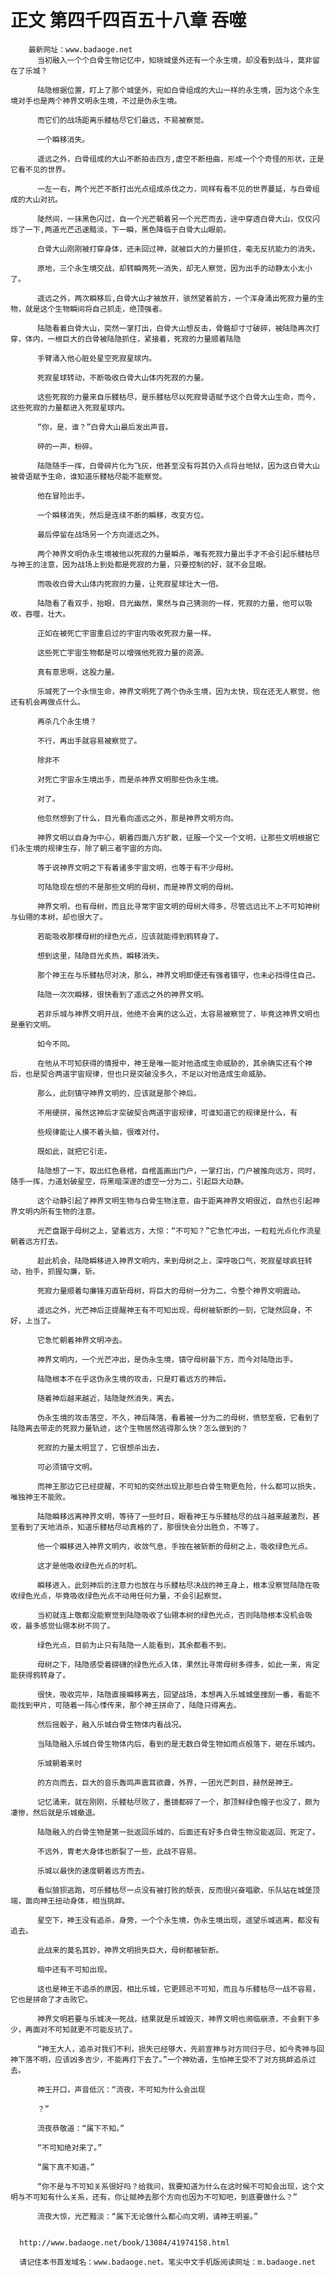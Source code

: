 # 正文 第四千四百五十八章 吞噬
        最新网址：www.badaoge.net
          当初融入一个个白骨生物记忆中，知晓城堡外还有一个永生境，却没看到战斗，莫非留在了乐城？
      
          陆隐根据位置，盯上了那个城堡外，宛如白骨组成的大山一样的永生境，因为这个永生境对手也是两个神界文明永生境，不过是伪永生境。
      
          而它们的战场距离乐髅枯尽它们最远，不易被察觉。
      
          一个瞬移消失。
      
          遥远之外，白骨组成的大山不断拍击四方,虚空不断扭曲，形成一个个奇怪的形状，正是它看不见的世界。
      
          一左一右，两个光芒不断打出光点组成杀伐之力，同样有看不见的世界蔓延，与白骨组成的大山对抗。
      
          陡然间，一抹黑色闪过，自一个光芒朝着另一个光芒而去，途中穿透白骨大山，仅仅闪烁了一下,两道光芒迅速黯淡，下一瞬，黑色降临于白骨大山眼前。
      
          白骨大山刚刚被打穿身体，还未回过神，就被巨大的力量抓住，毫无反抗能力的消失。
      
          原地，三个永生境交战，却转瞬两死一消失，却无人察觉，因为出手的动静太小太小了。
      
          遥远之外，两次瞬移后,白骨大山才被放开，骇然望着前方，一个浑身涌出死寂力量的生物，就是这个生物瞬间将自己抓走，绝顶强者。
      
          陆隐看着白骨大山，突然一掌打出，白骨大山想反击，骨骼却寸寸破碎，被陆隐再次打穿，体内，一根巨大的白骨被陆隐抓住，紧接着，死寂的力量顺着陆隐
      
          手臂涌入他心脏处星空死寂星球内。
      
          死寂星球转动，不断吸收白骨大山体内死寂的力量。
      
          这些死寂的力量来自乐髅枯尽，是乐髅枯尽以死寂骨语赋予这个白骨大山生命，而今，这些死寂的力量都进入死寂星球内。
      
          “你，是，谁？”白骨大山最后发出声音。
      
          砰的一声，粉碎。
      
          陆隐随手一挥，白骨碎片化为飞灰，他甚至没有将其仍入点将台地狱，因为这白骨大山被骨语赋予生命，谁知道乐髅枯尽能不能察觉。
      
          他在冒险出手。
      
          一个瞬移消失，然后是连续不断的瞬移，改变方位。
      
          最后停留在战场另一个方向遥远之外。
      
          两个神界文明伪永生境被他以死寂的力量瞬杀，唯有死寂力量出手才不会引起乐髅枯尽与神王的注意，因为战场上到处都是死寂的力量，只要控制的好，就不会显眼。
      
          而吸收白骨大山体内死寂的力量，让死寂星球壮大一倍。
      
          陆隐看了看双手，抬眼，目光幽然，果然与自己猜测的一样，死寂的力量，他可以吸收，吞噬，壮大。
      
          正如在被死亡宇宙重启过的宇宙内吸收死寂力量一样。
      
          这些死亡宇宙生物都是可以增强他死寂力量的资源。
      
          真有意思啊，这股力量。
      
          乐城死了一个永恒生命，神界文明死了两个伪永生境，因为太快，现在还无人察觉，他还有机会再做点什么。
      
          再杀几个永生境？
      
          不行，再出手就容易被察觉了。
      
          除非不
      
          对死亡宇宙永生境出手，而是杀神界文明那些伪永生境。
      
          对了。
      
          他忽然想到了什么，目光看向遥远之外，那是神界文明方向。
      
          神界文明以自身为中心，朝着四面八方扩散，征服一个又一个文明，让那些文明根据它们永生境的规律生存，除了朝三者宇宙的方向。
      
          等于说神界文明之下有着诸多宇宙文明，也等于有不少母树。
      
          可陆隐现在想的不是那些文明的母树，而是神界文明的母树。
      
          神界文明，也有母树，而且比寻常宇宙文明的母树大得多，尽管远远比不上不可知神树与仙翎的本树，却也很大了。
      
          若能吸收那棵母树的绿色光点，应该就能得到鸦转身了。
      
          想到这里，陆隐目光炙热，瞬移消失。
      
          那个神王在与乐髅枯尽对决，那么，神界文明即便还有强者镇守，也未必挡得住自己。
      
          陆隐一次次瞬移，很快看到了遥远之外的神界文明。
      
          若非乐城与神界文明开战，他绝不会离的这么近，太容易被察觉了，毕竟这神界文明也是垂钓文明。
      
          如今不同。
      
          在他从不可知获得的情报中，神王是唯一能对他造成生命威胁的，其余确实还有个神后，也是契合两道宇宙规律，但也只是突破没多久，不足以对他造成生命威胁。
      
          那么，此刻镇守神界文明的，应该就是那个神后。
      
          不用硬拼，虽然这神后才突破契合两道宇宙规律，可谁知道它的规律是什么，有
      
          些规律能让人摸不着头脑，很难对付。
      
          既如此，就把它引走。
      
          陆隐想了一下，取出红色悬棺，自棺盖画出门户，一掌打出，门户被推向远方，同时，随手一挥，力道划破星空，将黑暗深邃的虚空一分为二，引起巨大动静。
      
          这个动静引起了神界文明生物与白骨生物注意，由于距离神界文明很近，自然也引起神界文明内所有生物的注意。
      
          光芒盘踞于母树之上，望着远方，大惊：“不可知？”它急忙冲出，一粒粒光点化作流星朝着远方打去。
      
          趁此机会，陆隐瞬移进入神界文明内，来到母树之上，深呼吸口气，死寂星球疯狂转动，抬手，抓握勾廉，斩。
      
          死寂力量顺着勾廉锋刃直斩母树，将巨大的母树一分为二，令整个神界文明震动。
      
          遥远之外，光芒神后正提醒神王有不可知出现，母树被斩断的一刻，它陡然回身，不好，上当了。
      
          它急忙朝着神界文明冲去。
      
          神界文明内，一个光芒冲出，是伪永生境，镇守母树最下方，而今对陆隐出手。
      
          陆隐根本不在乎这伪永生境的攻击，只是盯着远方的神后。
      
          随着神后越来越近，陆隐陡然消失，离去。
      
          伪永生境的攻击落空，不久，神后降落，看着被一分为二的母树，愤怒至极，它看到了陆隐离去带走的死寂力量轨迹，这个生物居然逃得那么快？怎么做到的？
      
          死寂的力量太明显了，它很想杀出去，
      
          可必须镇守文明。
      
          而神王那边它已经提醒，不可知的突然出现比那些白骨生物更危险，什么都可以损失，唯独神王不能败。
      
          陆隐瞬移远离神界文明，等待了一些时日，眼看神王与乐髅枯尽的战斗越来越激烈，甚至看到了天地消杀，知道乐髅枯尽动真格的了，那很快会分出胜负，不等了。
      
          他一个瞬移进入神界文明内，收敛气息，手按在被斩断的母树之上，吸收绿色光点。
      
          这才是他吸收绿色光点的时机。
      
          瞬移进入，此刻神后的注意力也放在与乐髅枯尽决战的神王身上，根本没察觉陆隐在吸收绿色光点，毕竟吸收绿色光点不动用任何力量，不会引起察觉。
      
          当初就连上敬都没能察觉到陆隐吸收了仙翎本树的绿色光点，否则陆隐根本没机会吸收，最多感觉仙翎本树不同了。
      
          绿色光点，目前为止只有陆隐一人能看到，其余都看不到。
      
          母树之下，陆隐感受着磅礴的绿色光点入体，果然比寻常母树多得多，如此一来，肯定能获得鸦转身了。
      
          很快，吸收完毕，陆隐直接瞬移离去，回望战场，本想再入乐城城堡搜刮一番，看能不能找到甲片，可随着一阵心悸传来，那个神王拼命了，陆隐只得离去。
      
          然后摇骰子，融入乐城白骨生物体内看战况。
      
          当陆隐融入乐城白骨生物体内后，看到的是无数白骨生物如雨点般落下，砸在乐城内。
      
          乐城朝着来时
      
          的方向而去，巨大的音乐轰鸣声震耳欲聋，外界，一团光芒刺目，赫然是神王。
      
          记忆涌来，就在刚刚，乐髅枯尽败了，墨镜都碎了一个，那顶鲜绿色帽子也没了，颇为凄惨，然后就是乐城撤退。
      
          陆隐融入的白骨生物是第一批返回乐城的，后面还有好多白骨生物没能返回，死定了。
      
          不远外，胄老大身体也断裂了一些，此战不容易。
      
          乐城以最快的速度朝着远方而去。
      
          看似狼狈逃跑，可乐髅枯尽一点没有被打败的颓丧，反而很兴奋唱歌，乐队站在城堡顶端，面向神王扭动身体，相当挑衅。
      
          星空下，神王没有追杀，身旁，一个个永生境，伪永生境出现，遥望乐城逃离，都没有追去。
      
          此战来的莫名其妙，神界文明损失巨大，母树都被斩断。
      
          暗中还有不可知出现。
      
          这也是神王不追杀的原因，相比乐城，它更顾忌不可知，而且与乐髅枯尽一战不容易，它也是拼命了才击败它。
      
          神界文明若要与乐城决一死战，结果就是乐城毁灭，神界文明也濒临崩溃，不会剩下多少，再面对不可知就更不可能反抗了。
      
          “神王大人，追杀对我们不利，损失已经够大，先前宣神与对方同归于尽，如今秀神与回神下落不明，应该凶多吉少，不能再打下去了。”一个神劝道，生怕神王受不了对方挑衅追杀过去。
      
          神王开口，声音低沉：“流夜，不可知为什么会出现
      
          ？”
      
          流夜恭敬道：“属下不知。”
      
          “不可知绝对来了。”
      
          “属下真不知道。”
      
          “你不是与不可知关系很好吗？给我问，我要知道为什么在这时候不可知会出现，这个文明与不可知有什么关系，还有，你让赋神去那个方向也因为不可知吧，到底要做什么？”
      
          流夜大惊，光芒黯淡：“属下无论做什么都心向文明，请神王明鉴。”
      
      
      http://www.badaoge.net/book/13084/41974158.html
      
      请记住本书首发域名：www.badaoge.net。笔尖中文手机版阅读网址：m.badaoge.net